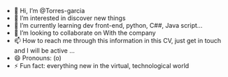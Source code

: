 - 👋 Hi, I’m @Torres-garcia
- 👀 I’m interested in discover new things
- 🌱 I’m currently learning dev front-end, python, C##, Java script...
- 💞️ I’m looking to collaborate on With the company 
- 📫 How to reach me through this information in this CV, just get in touch and I will be active ...
- 😄 Pronouns: (o)
- ⚡ Fun fact: everything new in the virtual, technological world

<!---
Torres-garcia/Torres-garcia is a ✨ special ✨ repository because its `README.md` (this file) appears on your GitHub profile.
You can click the Preview link to take a look at your changes.
--->
